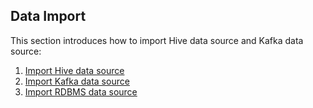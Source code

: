 ## Data Import

This section introduces how to import Hive data source and Kafka data source:

1. [Import Hive data source](hive_import.en.md)
2. [Import Kafka data source](kafka_import.en.md)
3. [Import RDBMS data source](rdbms_import.en.md)

   


